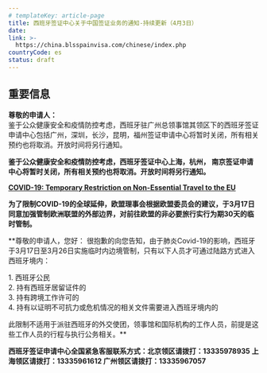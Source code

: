 ```yaml
---
# templateKey: article-page
title: 西班牙签证中心关于中国签证业务的通知-持续更新（4月3日）
date: 
link: >-
  https://china.blsspainvisa.com/chinese/index.php
countryCode: es
status: draft
---
```

<div class="row paddingInBoxExtra alignJustify overFlowScroll" style="height:300px;">

## 重要信息

**尊敬的申请人：**  
鉴于公众健康安全和疫情防控考虑，西班牙驻广州总领事馆其领区下的西班牙签证申请中心包括广州，深圳，长沙，昆明，福州签证申请中心将暂时关闭，所有相关预约也将取消。开放时间将另行通知。

**鉴于公众健康安全和疫情防控考虑，西班牙签证中心上海，杭州， 南京签证申请中心将暂时关闭，所有相关预约也将取消。开放时间将另行通知。**

**[COVID-19: Temporary Restriction on Non-Essential Travel to the EU](pdf/COVID-19.pdf)**

**为了限制COVID-19的全球延伸，欧盟理事会根据欧盟委员会的建议，于3月17日同意加强管制欧洲联盟的外部边界，对前往欧盟的非必要旅行实行为期30天的临时管制。**

**尊敬的申请人，您好： 很抱歉的向您告知，由于肺炎Covid-19的影响，西班牙于3月17日至3月26日实施临时内边境管制，只有以下人员才可通过陆路方式进入西班牙境内：  

1\. 西班牙公民  
2\. 持有西班牙居留证件的  
3\. 持有跨境工作许可的  
4\. 持有以证明不可抗力或危机情况的相关文件需要进入西班牙境内的  

此限制不适用于派驻西班牙的外交使团，领事馆和国际机构的工作人员，前提是这些工作人员的行程与执行公务相关。**

**西班牙签证申请中心全国紧急客服联系方式：北京领区请拨打：13335978935 上海领区请拨打：13335961612 广州领区请拨打：13335967057**
